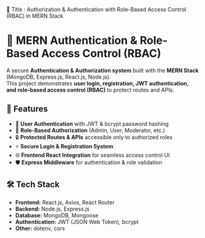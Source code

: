 🔹 Title : 
    Authorization & Authentication with Role-Based Access Control (RBAC) in MERN Stack

# 🔐 MERN Authentication & Role-Based Access Control (RBAC)

A secure **Authentication & Authorization system** built with the **MERN Stack** (MongoDB, Express.js, React.js, Node.js).  
This project demonstrates **user login, registration, JWT authentication, and role-based access control (RBAC)** to protect routes and APIs.

## 🚀 Features

- 🔑 **User Authentication** with JWT & bcrypt password hashing
- 👥 **Role-Based Authorization** (Admin, User, Moderator, etc.)
- 🔒 **Protected Routes & APIs** accessible only to authorized roles
- ⚡ **Secure Login & Registration System**
- 🌐 **Frontend React Integration** for seamless access control UI
- 🛡️ **Express Middleware** for authentication & role validation

## 🛠️ Tech Stack

- **Frontend:** React.js, Axios, React Router
- **Backend:** Node.js, Express.js
- **Database:** MongoDB, Mongoose
- **Authentication:** JWT (JSON Web Token), bcrypt
- **Other:** dotenv, cors
